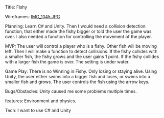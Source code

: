 Title: Fishy


Wireframes:
[IMG_1045.JPG](IMG_1045.JPG)


Planning: Learn C# and Unity. Then I would need a collision detection function, that either made the fishy bigger or told the user the game was over. I also needed a function for controlling the movement of the player.

MVP: The user will control a player who is a fishy. Other fish will be moving left. Then I will make a function to detect collisions. If the fishy collides with a smaller fish, the fishy grows and the user gains 1 point. If the fishy collides with a larger fish the game is over. The setting is under water.

Game Play: There is no Winning in Fishy. Only losing or staying alive. Using Unity, the user either swims into a bigger fish and loses, or swims into a smaller fish and grows. The user controls the fish using the arrow keys.

Bugs/Obstacles: Unity caused me some problems multiple times.

features: Environment and physics.


Tech: I want to use C# and Unity

